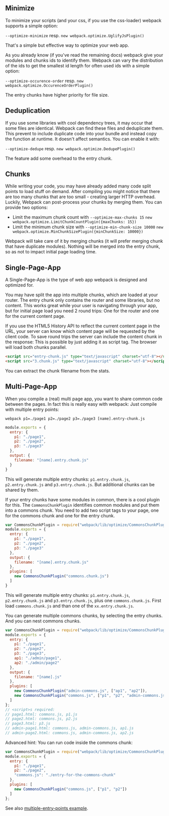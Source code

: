 ## Minimize

To minimize your scripts (and your css, if you use the css-loader) webpack supports a simple option:

`--optimize-minimize` resp. `new webpack.optimize.UglifyJsPlugin()`

That's a simple but effective way to optimize your web app.

As you already know (if you've read the remaining docs) webpack give your modules and chunks ids to identify them. Webpack can vary the distribution of the ids to get the smallest id length for often used ids with a simple option:

`--optimize-occurence-order` resp. `new webpack.optimize.OccurenceOrderPlugin()`

The entry chunks have higher priority for file size.



## Deduplication

If you use some libraries with cool dependency trees, it may occur that some files are identical. Webpack can find these files and deduplicate them. This prevent to include duplicate code into your bundle and instead copy the function at runtime. It doesn't affect semantics. You can enable it with:

`--optimize-dedupe` resp. `new webpack.optimize.DedupePlugin()`

The feature add some overhead to the entry chunk.



## Chunks

While writing your code, you may have already added many code split points to load stuff on demand. After compiling you might notice that there are too many chunks that are too small - creating larger HTTP overhead. Luckily, Webpack can post-process your chunks by merging them. You can provide two options:

* Limit the maximum chunk count with `--optimize-max-chunks 15` `new webpack.optimize.LimitChunkCountPlugin({maxChunks: 15})`
* Limit the minimum chunk size with `--optimize-min-chunk-size 10000` `new webpack.optimize.MinChunkSizePlugin({minChunkSize: 10000})`

Webpack will take care of it by merging chunks (it will prefer merging chunk that have duplicate modules). Nothing will be merged into the entry chunk, so as not to impact initial page loading time.



## Single-Page-App

A Single-Page-App is the type of web app webpack is designed and optimized for.

You may have split the app into multiple chunks, which are loaded at your router. The entry chunk only contains the router and some libraries, but no content. This works great while your user is navigating through your app, but for initial page load you need 2 round trips: One for the router and one for the current content page.

If you use the HTML5 History API to reflect the current content page in the URL, your server can know which content page will be requested by the client code. To save round trips the server can include the content chunk in the response: This is possible by just adding it as script tag. The browser will load both chunks parallel.

``` html
<script src="entry-chunk.js" type="text/javascript" charset="utf-8"></script>
<script src="3.chunk.js" type="text/javascript" charset="utf-8"></script>
```

You can extract the chunk filename from the stats.



## Multi-Page-App

When you compile a (real) multi page app, you want to share common code between the pages. In fact this is really easy with webpack: Just compile with multiple entry points:

`webpack p1=./page1 p2=./page2 p3=./page3 [name].entry-chunk.js`

``` javascript
module.exports = {
  entry: {
    p1: "./page1",
    p2: "./page2",
    p3: "./page3"
  },
  output: {
    filename: "[name].entry.chunk.js"
  }
}
```

This will generate multiple entry chunks: `p1.entry.chunk.js`, `p2.entry.chunk.js` and `p3.entry.chunk.js`. But additional chunks can be shared by them.

If your entry chunks have some modules in common, there is a cool plugin for this. The `CommonsChunkPlugin` identifies common modules and put them into a commons chunk. You need to add two script tags to your page, one for the commons chunk and one for the entry chunk.

``` javascript
var CommonsChunkPlugin = require("webpack/lib/optimize/CommonsChunkPlugin");
module.exports = {
  entry: {
    p1: "./page1",
    p2: "./page2",
    p3: "./page3"
  },
  output: {
    filename: "[name].entry.chunk.js"
  },
  plugins: [
    new CommonsChunkPlugin("commons.chunk.js")
  ]
}
```

This will generate multiple entry chunks: `p1.entry.chunk.js`, `p2.entry.chunk.js` and `p3.entry.chunk.js`, plus one `commons.chunk.js`. First load `commons.chunk.js` and than one of the `xx.entry.chunk.js`.

You can generate multiple commons chunks, by selecting the entry chunks. And you can nest commons chunks.

``` javascript
var CommonsChunkPlugin = require("webpack/lib/optimize/CommonsChunkPlugin");
module.exports = {
  entry: {
    p1: "./page1",
    p2: "./page2",
    p3: "./page3",
    ap1: "./admin/page1",
    ap2: "./admin/page2"
  },
  output: {
    filename: "[name].js"
  },
  plugins: [
    new CommonsChunkPlugin("admin-commons.js", ["ap1", "ap2"]),
    new CommonsChunkPlugin("commons.js", ["p1", "p2", "admin-commons.js"])
  ]
};
// <script>s required:
// page1.html: commons.js, p1.js
// page2.html: commons.js, p2.js
// page3.html: p3.js
// admin-page1.html: commons.js, admin-commons.js, ap1.js
// admin-page2.html: commons.js, admin-commons.js, ap2.js
```

Advanced hint: You can run code inside the commons chunk:

``` javascript
var CommonsChunkPlugin = require("webpack/lib/optimize/CommonsChunkPlugin");
module.exports = {
  entry: {
    p1: "./page1",
    p2: "./page2",
    "commons.js": "./entry-for-the-commons-chunk"
  },
  plugins: [
    new CommonsChunkPlugin("commons.js", ["p1", "p2"])
  ]
};
```

See also [multiple-entry-points example](https://github.com/webpack/webpack/tree/master/examples/multiple-entry-points).